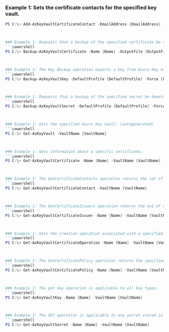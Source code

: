
### Example 1: Sets the certificate contacts for the specified key vault.
```powershell
PS C:\> Add-AzKeyVaultCertificateContact -EmailAddress {EmailAddress} -VaultName {VaultName}



### Example 1: Requests that a backup of the specified certificate be downloaded to the client.
```powershell
PS C:\> Backup-AzKeyVaultCertificate -Name {Name} -OutputFile {OutputFile} -VaultName {VaultName}



### Example 1: The Key Backup operation exports a key from Azure Key Vault in a protected form.
```powershell
PS C:\> Backup-AzKeyVaultKey -DefaultProfile {DefaultProfile} -Force {Force} -Name {Name} -OutputFile {OutputFile} -VaultName {VaultName}



### Example 1: Requests that a backup of the specified secret be downloaded to the client.
```powershell
PS C:\> Backup-AzKeyVaultSecret -DefaultProfile {DefaultProfile} -Force {Force} -Name {Name} -OutputFile {OutputFile} -VaultName {VaultName}



### Example 1: Gets the specified Azure key vault. (autogenerated)
```powershell
PS C:\> Get-AzKeyVault -VaultName {VaultName}



### Example 1: Gets information about a specific certificate.
```powershell
PS C:\> Get-AzKeyVaultCertificate -Name {Name} -VaultName {VaultName}



### Example 1: The GetCertificateContacts operation returns the set of certificate contact resources in the specified key vault.
```powershell
PS C:\> Get-AzKeyVaultCertificateContact -VaultName {VaultName}



### Example 1: The GetCertificateIssuers operation returns the set of certificate issuer resources in the specified key vault.
```powershell
PS C:\> Get-AzKeyVaultCertificateIssuer -Name {Name} -VaultName {VaultName}



### Example 1: Gets the creation operation associated with a specified certificate.
```powershell
PS C:\> Get-AzKeyVaultCertificateOperation -Name {Name} -VaultName {VaultName}



### Example 1: The GetCertificatePolicy operation returns the specified certificate policy resources in the specified key vault.
```powershell
PS C:\> Get-AzKeyVaultCertificatePolicy -Name {Name} -VaultName {VaultName}



### Example 1: The get key operation is applicable to all key types.
```powershell
PS C:\> Get-AzKeyVaultKey -Name {Name} -VaultName {VaultName}



### Example 1: The GET operation is applicable to any secret stored in Azure Key Vault.
```powershell
PS C:\> Get-AzKeyVaultSecret -Name {Name} -VaultName {VaultName}


